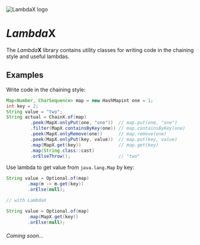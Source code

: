 <img src="https://repository-images.githubusercontent.com/195124600/d08bbd00-9e4d-11e9-9fdb-c6e7eb1a898a" title="LambdaX" alt="LambdaX logo">

# *Lambda*X
The *Lambda***X** library contains utility classes for writing code in the chaining style and useful lambdas.

## Examples
Write code in the chaining style:
```java
Map<Number, CharSequence> map = new HashMapint one = 1;
int key = 2;
String value = "two";
String actual = ChainX.of(map)
         .peek(MapX.onlyPut(one, "one"))  // map.put(one, "one")
         .filter(MapX.containsByKey(one)) // map.containsByKey(one)
         .peek(MapX.onlyRemove(one))      // map.remove(one)
         .peek(MapX.onlyPut(key, value))  // map.put(key, value)
         .map(MapX.get(key))              // map.get(key)
         .map(String.class::cast)
         .orElseThrow();                  // "two"
```


Use lambda to get value from `java.lang.Map` by key:
```java
String value = Optional.of(map)
        .map(m -> m.get(key))
        .orElse(null);

// with LambdaX

String value = Optional.of(map)
        .map(MapX.get(key)) 
        .orElse(null);
```

###### Coming soon...
